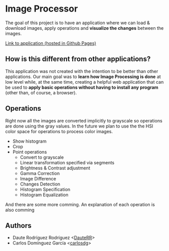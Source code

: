 # Image Processor

The goal of this project is to have an application where we can load & download
images, apply operations and **visualize the changes** between the images.

[Link to application (hosted in Github Pages)](https://carlosdg.github.io/ImageProcessor/)

## How is this different from other applications?

This application was not created with the intention to be better than other
applications. Our main goal was to __learn how Image Processing is done__ at low
level while, at the same time, creating a helpful web application that can be
used to __apply basic operations without having to install any program__ (other
than, of course, a browser).

## Operations

Right now all the images are converted implicitly to grayscale so operations are
done using the gray values. In the future we plan to use the the HSI color space
for operations to process color images.

- Show histogram
- Crop
- Point operations
  - Convert to grayscale
  - Linear transformation specified via segments
  - Brightness & Contrast adjustment
  - Gamma Correction
  - Image Difference
  - Changes Detection
  - Histogram Specification
  - Histogram Equalization

And there are some more comming. An explanation of each operation is also comming

## Authors

- Daute Rodríguez Rodríguez &lt;[DauteRR](https://github.com/DauteRR)&gt;
- Carlos Domínguez García &lt;[carlosdg](https://github.com/carlosdg)&gt;